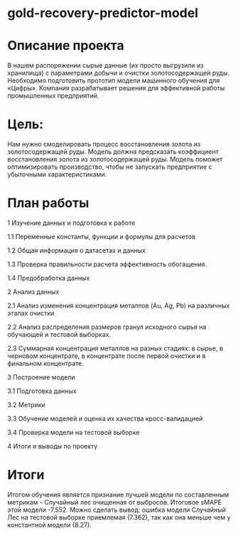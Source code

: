# gold-recovery-predictor-model
# Описание проекта
В нашем распоряжении сырые данные (их просто выгрузили из хранилища) с параметрами добычи и очистки золотосодержащей руды.
Необходимо подготовить прототип модели машинного обучения для «Цифры». Компания разрабатывает решения для эффективной работы промышленных предприятий.

# Цель:
Нам нужно смоделировать процесс восстановления золота из золотосодержащей руды.
Модель должна предсказать коэффициент восстановления золота из золотосодержащей руды.
Модель поможет оптимизировать производство, чтобы не запускать предприятие с убыточными характеристиками.

# План работы

1  Изучение данных и подготовка к работе

1.1  Переменные константы, функции и формулы для расчетов

1.2  Общая информация о датасетах и данных

1.3  Проверка правильности расчета эффективность обогащения.

1.4  Предобработка данных

2  Анализ данных

2.1  Анализ изменения концентрация металлов (Au, Ag, Pb) на различных этапах очистки

2.2  Анализ распределения размеров гранул исходного сырья на обучающей и тестовой выборках.

2.3  Суммарная концентрация металлов на разных стадиях: в сырье, в черновом концентрате, в концентрате после первой очистки и в финальном концентрате.

3  Построение модели

3.1  Подготовка данных

3.2  Метрики

3.3  Обучение моделей и оценка их качества кросс-валидацией

3.4  Проверка модели на тестовой выборке

4  Итоги и выводы по проекту

#  Итоги
Итогом обучения является признание лучшей модели по составленным метрикам - Случайный лес очищенная от выбросов. Итоговое sMAPE этой модели -7.552.
Можно сделать вывод: ошибка модели Случайный Лес на тестовой выборке приемлемая (7.362), так как она меньше чем у константной модели (8.27).
